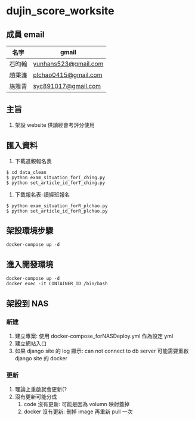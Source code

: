 # dujin_score_worksite
## 成員 email
|名字|gmail|
|-|-|
|石昀翰|yunhans523@gmail.com|
|趙秉濂|plchao0415@gmail.com|
|施雅青|syc891017@gmail.com|
## 主旨
1. 架設 website 供讀經會考評分使用
## 匯入資料
1. 下載道親報名表
```
$ cd data_clean
$ python exam_situation_forT_ching.py
$ python set_article_id_forT_ching.py
```
1. 下載報名表-讀經班報名
```
$ python exam_situation_forR_plchao.py
$ python set_article_id_forR_plchao.py
``` 
## 架設環境步驟
```shell
docker-compose up -d
```
## 進入開發環境
```shell
docker-compose up -d
docker exec -it CONTAINER_ID /bin/bash
```
## 架設到 NAS
### 新建
1. 建立專案: 使用 docker-compose_forNASDeploy.yml 作為設定 yml
2. 建立網站入口
3. 如果 django site 的 log 顯示: can not connect to db server
   可能需要重啟 django site 的 docker
### 更新
1. 理論上重啟就會更新(?
2. 沒有更新可能分成
    1. code 沒有更新: 可能是因為 volumn 映射蓋掉
    2. docker 沒有更新: 刪掉 image 再重新 pull 一次